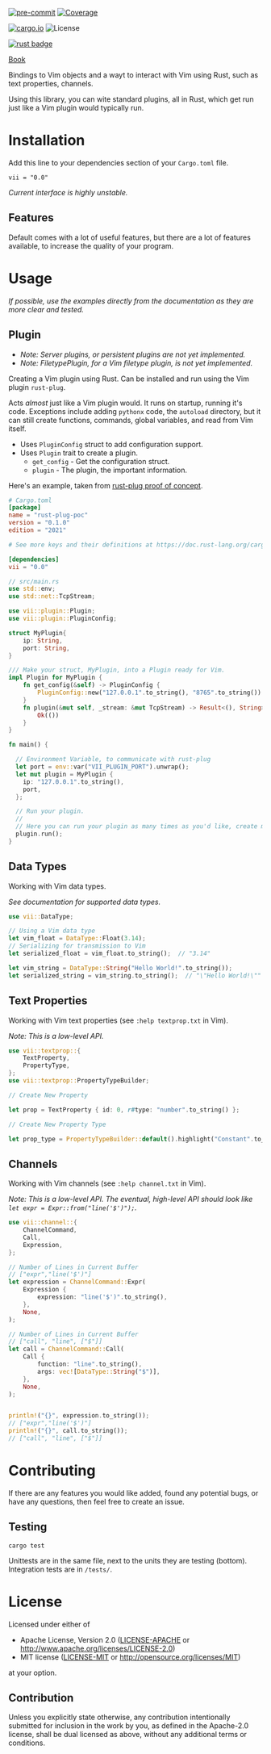 [![pre-commit](https://img.shields.io/badge/pre--commit-enabled-brightgreen?logo=pre-commit&logoColor=white)](https://github.com/pre-commit/pre-commit)
[![Coverage](https://github.com/AceofSpades5757/vii/actions/workflows/tests.yml/badge.svg)](https://github.com/AceofSpades5757/vii/actions/workflows/tests.yml)

[![cargo.io](https://img.shields.io/crates/v/vii)](https://crates.io/crates/vii)
![License](https://img.shields.io/crates/l/vii?color=purple)

[![rust badge](https://img.shields.io/static/v1?label=Made%20with&message=Rust&style=for-the-badge&logo=rust&labelColor=e82833&color=b11522)](https://www.rust-lang.org/)

[Book](#)

Bindings to Vim objects and a wayt to interact with Vim using Rust, such as text properties, channels.

Using this library, you can wite standard plugins, all in Rust, which get run just like a Vim plugin would typically run.

# Installation

Add this line to your dependencies section of your `Cargo.toml` file.

`vii = "0.0"`

_Current interface is highly unstable._

## Features

Default comes with a lot of useful features, but there are a lot of features available, to increase the quality of your program.

# Usage

_If possible, use the examples directly from the documentation as they are more clear and tested._

## Plugin

- _Note: Server plugins, or persistent plugins are not yet implemented._
- _Note: FiletypePlugin, for a Vim filetype plugin, is not yet implemented._

Creating a Vim plugin using Rust. Can be installed and run using the Vim plugin `rust-plug`.

Acts _almost_ just like a Vim plugin would. It runs on startup, running it's code. Exceptions include adding `pythonx` code, the `autoload` directory, but it can still create functions, commands, global variables, and read from Vim itself.

- Uses `PluginConfig` struct to add configuration support.
- Uses `Plugin` trait to create a plugin.
  - `get_config` - Get the configuration struct.
  - `plugin` - The plugin, the important information.

Here's an example, taken from [rust-plug proof of concept](https://github.com/AceofSpades5757/rust-plug-poc).

```toml
# Cargo.toml
[package]
name = "rust-plug-poc"
version = "0.1.0"
edition = "2021"

# See more keys and their definitions at https://doc.rust-lang.org/cargo/reference/manifest.html

[dependencies]
vii = "0.0"
```

```rust
// src/main.rs
use std::env;
use std::net::TcpStream;

use vii::plugin::Plugin;
use vii::plugin::PluginConfig;

struct MyPlugin{
    ip: String,
    port: String,
}

/// Make your struct, MyPlugin, into a Plugin ready for Vim.
impl Plugin for MyPlugin {
    fn get_config(&self) -> PluginConfig {
        PluginConfig::new("127.0.0.1".to_string(), "8765".to_string())
    }
    fn plugin(&mut self, _stream: &mut TcpStream) -> Result<(), String> {
        Ok(())
    }
}

fn main() {

  // Environment Variable, to communicate with rust-plug
  let port = env::var("VII_PLUGIN_PORT").unwrap();
  let mut plugin = MyPlugin {
    ip: "127.0.0.1".to_string(),
    port,
  };

  // Run your plugin.
  //
  // Here you can run your plugin as many times as you'd like, create multiple plugins, etc.
  plugin.run();
}
```

## Data Types

Working with Vim data types.

_See documentation for supported data types._

```rust
use vii::DataType;

// Using a Vim data type
let vim_float = DataType::Float(3.14);
// Serializing for transmission to Vim
let serialized_float = vim_float.to_string();  // "3.14"

let vim_string = DataType::String("Hello World!".to_string());
let serialized_string = vim_string.to_string();  // "\"Hello World!\""
```

## Text Properties

Working with Vim text properties (see `:help textprop.txt` in Vim).

_Note: This is a low-level API._

```rust
use vii::textprop::{
    TextProperty,
    PropertyType,
};
use vii::textprop::PropertyTypeBuilder;

// Create New Property

let prop = TextProperty { id: 0, r#type: "number".to_string() };

// Create New Property Type

let prop_type = PropertyTypeBuilder::default().highlight("Constant".to_string()).build();
```

## Channels

Working with Vim channels (see `:help channel.txt` in Vim).

_Note: This is a low-level API. The eventual, high-level API should look like `let expr = Expr::from("line('$')");`._

```rust
use vii::channel::{
    ChannelCommand,
    Call,
    Expression,
};

// Number of Lines in Current Buffer
// ["expr","line('$')"]
let expression = ChannelCommand::Expr(
    Expression {
        expression: "line('$')".to_string(),
    },
    None,
);

// Number of Lines in Current Buffer
// ["call", "line", ["$"]]
let call = ChannelCommand::Call(
    Call {
        function: "line".to_string(),
        args: vec![DataType::String("$")],
    },
    None,
);


println!("{}", expression.to_string());
// ["expr","line('$')"]
println!("{}", call.to_string());
// ["call", "line", ["$"]]
```

# Contributing

If there are any features you would like added, found any potential bugs, or have any questions, then feel free to create an issue.

## Testing

`cargo test`

Unittests are in the same file, next to the units they are testing (bottom). Integration tests are in `/tests/`.

# License

Licensed under either of

- Apache License, Version 2.0
  ([LICENSE-APACHE](LICENSE-APACHE) or http://www.apache.org/licenses/LICENSE-2.0)
- MIT license
  ([LICENSE-MIT](LICENSE-MIT) or http://opensource.org/licenses/MIT)

at your option.

## Contribution

Unless you explicitly state otherwise, any contribution intentionally submitted
for inclusion in the work by you, as defined in the Apache-2.0 license, shall be
dual licensed as above, without any additional terms or conditions.
